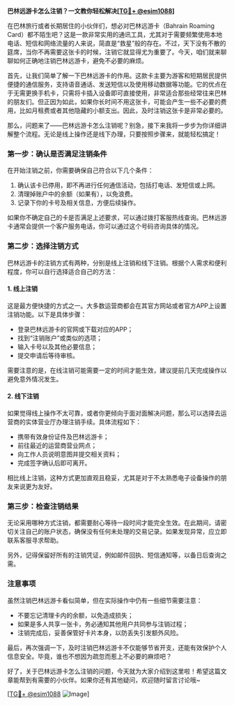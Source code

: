 **巴林远游卡怎么注销？一文教你轻松解决[[TG💪+ @esim1088](https://t.me/s/esim1088)]**

在巴林旅行或者长期居住的小伙伴们，想必对巴林远游卡（Bahrain Roaming Card）都不陌生吧？这是一款非常实用的通讯工具，尤其对于需要频繁使用本地电话、短信和网络流量的人来说，简直是“救星”般的存在。不过，天下没有不散的筵席，当你不再需要这张卡的时候，注销它就显得尤为重要了。今天，咱们就来聊聊如何正确地注销巴林远游卡，避免不必要的麻烦。

首先，让我们简单了解一下巴林远游卡的作用。这款卡主要为游客和短期居民提供便捷的通信服务，支持语音通话、发送短信以及使用移动数据等功能。它的优点在于无需更换手机卡，只需将卡插入设备即可直接使用，非常适合那些经常往来巴林的朋友们。但正因为如此，如果你长时间不用这张卡，可能会产生一些不必要的费用，比如月租费或者其他隐藏的小额支出。因此，及时注销这张卡是非常必要的。

那么，问题来了——巴林远游卡怎么注销呢？别急，接下来我将一步步为你详细讲解整个流程。无论是线上操作还是线下办理，只要按照步骤来，就能轻松搞定！

### **第一步：确认是否满足注销条件**
在开始注销之前，你需要确保自己符合以下几个条件：
1. 确认该卡已停用，即不再进行任何通信活动，包括打电话、发短信或上网。
2. 清理掉账户中的余额（如果有），以免浪费。
3. 记录下你的卡号及相关信息，方便后续操作。

如果你不确定自己的卡是否满足上述要求，可以通过拨打客服热线查询。巴林远游卡通常会提供一个客户服务电话，你可以通过这个号码咨询具体的情况。

### **第二步：选择注销方式**
巴林远游卡的注销方式有两种，分别是线上注销和线下注销。根据个人需求和便利程度，你可以自行选择适合自己的方法：

#### **1. 线上注销**
这是最方便快捷的方式之一。大多数运营商都会在其官方网站或者官方APP上设置注销功能。以下是具体步骤：
- 登录巴林远游卡的官网或下载对应的APP；
- 找到“注销账户”或类似的选项；
- 输入卡号以及其他必要信息；
- 提交申请后等待审核。

需要注意的是，在线注销可能需要一定的时间才能生效，建议提前几天完成操作以避免意外情况发生。

#### **2. 线下注销**
如果觉得线上操作不太可靠，或者你更倾向于面对面解决问题，那么可以选择去运营商的实体营业厅办理注销手续。具体流程如下：
- 携带有效身份证件及巴林远游卡；
- 前往最近的运营商营业网点；
- 向工作人员说明意图并提交相关资料；
- 完成签字确认后即可离开。

相比线上注销，这种方式更加直观且稳妥，尤其是对于不太熟悉电子设备操作的朋友来说更为友好。

### **第三步：检查注销结果**
无论采用哪种方式注销，都需要耐心等待一段时间才能完全生效。在此期间，请密切关注自己的账户状态，确保没有任何未处理的交易记录。如果发现异常，应立即联系客服寻求帮助。

另外，记得保留好所有的注销凭证，例如邮件回执、短信通知等，以备日后查询之需。

### **注意事项**
虽然注销巴林远游卡看似简单，但在实际操作中仍有一些细节需要注意：
- 不要忘记清理卡内的余额，以免造成损失；
- 如果是多人共享一张卡，务必通知其他用户共同参与注销过程；
- 注销完成后，妥善保管好卡片本身，以防丢失引发额外风险。

最后，再次强调一下，及时注销巴林远游卡不仅能够节省开支，还能有效保护个人信息安全。毕竟，谁也不想因为疏忽而惹上不必要的麻烦吧？

好了，关于巴林远游卡怎么注销的问题，今天就为大家介绍到这里啦！希望这篇文章能帮到有需要的小伙伴。如果你还有其他疑问，欢迎随时留言讨论哦~

[[TG💪+ @esim1088](https://t.me/s/esim1088) ![Image](https://i.postimg.cc/4NQfJmqS/Snipaste-2025-05-13-00-14-12.png)]